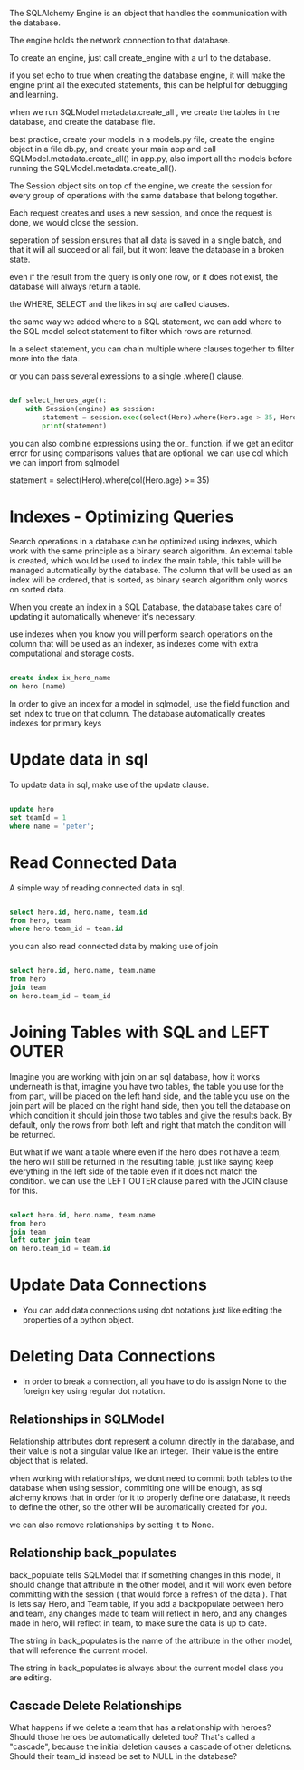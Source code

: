 The SQLAlchemy Engine is an object that handles the communication with the database.

The engine holds the network connection to that database.

To create an engine, just call create_engine with a url to the database.

if you set echo to true when creating the database engine, it will make the engine print all the executed statements, this can be helpful for debugging and learning.

when we run SQLModel.metadata.create_all , we create the tables in the database, and create the database file.

best practice, create your models in a models.py file, create the engine object in a file db.py, and create your main app and call SQLModel.metadata.create_all() in app.py, also import all the models before running the SQLModel.metadata.create_all().

The Session object sits on top of the engine, we create the session for every group of operations with the same database that belong together.

Each request creates and uses a new session, and once the request is done, we would close the session.

seperation of session ensures that all data is saved in a single batch, and that it will all succeed or all fail, but it wont leave the database in a broken state.

even if the result from the query is only one row, or it does not exist, the database will always return a table.

the WHERE, SELECT and the likes in sql are called clauses.

the same way we added where to a SQL statement, we can add where to the SQL model select statement to filter which rows are returned.

In a select statement, you can chain multiple where clauses together to filter more into the data.

or you can pass several exressions to a single .where() clause.

``` python

def select_heroes_age():
    with Session(engine) as session:
        statement = session.exec(select(Hero).where(Hero.age > 35, Hero.age < 40))
        print(statement)

```

you can also combine expressions using the or_ function. if we get an editor error for using comparisons values that are optional. we can use col which we can import from sqlmodel

statement = select(Hero).where(col(Hero.age) >= 35)


# Indexes - Optimizing Queries

Search operations in a database can be optimized using indexes, which work with the same principle as a binary search algorithm. An external table is created, which would be used to index the main table, this table will be managed automatically by the database. The column that will be used as an index will be ordered, that is sorted, as binary search algorithm only works on sorted data.


When you create an index in a SQL Database, the database takes care of updating it automatically whenever it's necessary.

use indexes when you know you will perform search operations on the column that will be used as an indexer, as indexes come with extra computational and storage costs.


``` sql

create index ix_hero_name
on hero (name)

```

In order to give an index for a model in sqlmodel, use the field function and set index to true on that column. The database automatically creates indexes for primary keys

# Update data in sql

To update data in sql, make use of the update clause.

``` sql

update hero
set teamId = 1
where name = 'peter';

```

# Read Connected Data

A simple way of reading connected data in sql.

``` sql

select hero.id, hero.name, team.id
from hero, team
where hero.team_id = team.id

```
you can also read connected data by making use of join

``` sql

select hero.id, hero.name, team.name
from hero
join team
on hero.team_id = team_id

```

# Joining Tables with SQL and LEFT OUTER 

Imagine you are working with join on an sql database, how it works underneath is that, imagine you have two tables, the table you use for the from part, will be placed on the left hand side, and the table you use on the join part will be placed on the right hand side, then you tell the database on which condition it should join those two tables and give the results back. By default, only the rows from both left and right that match the condition will be returned.

But what if we want a table where even if the hero does not have a team, the hero will still be returned in the resulting table, just like saying keep everything in the left side of the table even if it does not match the condition. we can use the LEFT OUTER clause paired with the JOIN clause for this.

``` sql

select hero.id, hero.name, team.name
from hero
join team
left outer join team
on hero.team_id = team.id

```

# Update Data Connections

- You can add data connections using dot notations just like editing the properties of a python object.

# Deleting Data Connections

- In order to break a connection, all you have to do is assign None to the foreign key using regular dot notation.


## Relationships in SQLModel

Relationship attributes dont represent a column directly in the database, and their value is not a singular value like an integer. Their value is the entire object that is related.

when working with relationships, we dont need to commit both tables to the database when using session, commiting one will be enough, as sql alchemy knows that in order for it to properly define one database, it needs to define the other, so the other will be automatically created for you.

we can also remove relationships by setting it to None.



## Relationship back_populates

back_populate tells SQLModel that if something changes in this model, it should change that attribute in the other model, and it will work even before committing with the session ( that would force a refresh of the data ). That is lets say Hero, and Team table, if you add a backpopulate between hero and team, any changes made to team will reflect in hero, and any changes made in hero, will reflect in team, to make sure the data is up to date.

The string in back_populates is the name of the attribute in the other model, that will reference the current model.

The string in back_populates is always about the current model class you are editing. 


## Cascade Delete Relationships

What happens if we delete a team that has a relationship with heroes? Should those heroes be automatically deleted too? That's called a "cascade", because the initial deletion causes a cascade of other deletions. Should their team_id instead be set to NULL in the database?

